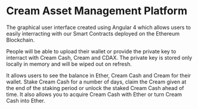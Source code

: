 # Cream Asset Management Platform

The graphical user interface created using Angular 4 which allows users to easily interracting with our Smart Contracts deployed on the Ethereum Blockchain. 

People will be able to upload their wallet or provide the private key to interract with Cream Cash, Cream and CDAX. The private key is stored only locally in memory and will be wiped out on refresh. 

It allows users to see the balance in Ether, Cream Cash and Cream for their wallet. Stake Cream Cash for a number of days, claim the Cream given at the end of the staking period or unlock the staked Cream Cash ahead of time. It also allows you to acquire Cream Cash with Ether or turn Cream Cash into Ether. 
